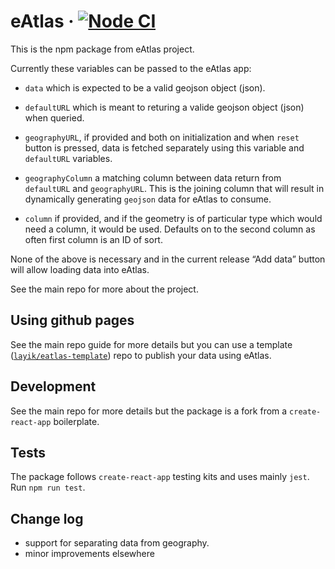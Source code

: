 
# eAtlas · [![Node CI](https://github.com/layik/eAtlas/workflows/Node%20CI/badge.svg?branch=master)](https://github.com/layik/eAtlas/actions?query=workflow%3A%22Node+CI%22)

This is the npm package from eAtlas project.

Currently these variables can be passed to the eAtlas app:

  - `data` which is expected to be a valid geojson object (json).

  - `defaultURL` which is meant to returing a valide geojson object
    (json) when queried.

  - `geographyURL`, if provided and both on initialization and when
    `reset` button is pressed, data is fetched separately using this
    variable and `defaultURL` variables.

  - `geographyColumn` a matching column between data return from
    `defaultURL` and `geographyURL`. This is the joining column that
    will result in dynamically generating `geojson` data for eAtlas to
    consume.

  - `column` if provided, and if the geometry is of particular type
    which would need a column, it would be used. Defaults on to the
    second column as often first column is an ID of sort.

None of the above is necessary and in the current release “Add data”
button will allow loading data into eAtlas.

See the main repo for more about the project.

## Using github pages

See the main repo guide for more details but you can use a template
([`layik/eatlas-template`](https://github.com/layik/eatlas-template))
repo to publish your data using eAtlas.

## Development

See the main repo for more details but the package is a fork from a
`create-react-app` boilerplate.

## Tests

The package follows `create-react-app` testing kits and uses mainly
`jest`. Run `npm run test`.

## Change log

  - support for separating data from geography.
  - minor improvements elsewhere
